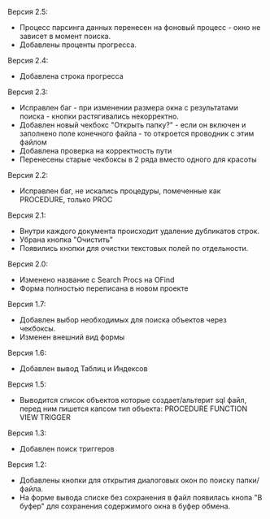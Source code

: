 Версия 2.5:
- Процесс парсинга данных перенесен на фоновый процесс - окно не зависет в момент поиска.
- Добавлены проценты прогресса.

Версия 2.4:
- Добавлена строка прогресса

Версия 2.3:
- Исправлен баг - при изменении размера окна с результатами поиска - кнопки растягивались некорректно.
- Добавлен новый чекбокс "Открыть папку?" - если он включен и заполнено поле конечного файла - то откроется проводник с этим файлом
- Добавлена проверка на корректность пути
- Перенесены старые чекбоксы в 2 ряда вместо одного для красоты

Версия 2.2:

- Исправлен баг, не искались процедуры, помеченные как PROCEDURE, только PROC

Версия 2.1:
- Внутри каждого документа происходит удаление дубликатов строк.
- Убрана кнопка "Очистить"
- Появились кнопки для очистки текстовых полей по отдельности.

Версия 2.0:
- Изменено название с Search Procs на OFind
- Форма полностью переписана в новом проекте

Версия 1.7:
- Добавлен выбор необходимых для поиска объектов через чекбоксы. 
- Изменен внешний вид формы

Версия 1.6:
- Добавлен вывод Таблиц и Индексов

Версия 1.5:
- Выводится список объектов которые создает/альтерит sql файл, перед ним пишется капсом тип объекта:
  PROCEDURE
  FUNCTION
  VIEW
  TRIGGER
  
 Версия 1.3:
 - Добавлен поиск триггеров
 
 Версия 1.2:
 - Добавлены кнопки для открытия диалоговых окон по поиску папки/файла.
 - На форме вывода списке без сохранения в файл появилась кнопа "В буфер" для сохранения содержимого окна в буфер обмена.
